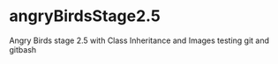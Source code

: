 # angryBirdsStage2.5
Angry Birds stage 2.5 with Class Inheritance and Images
testing git and gitbash
